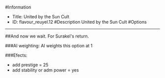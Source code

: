 #Information
 - Title: United by the Sun Cult
 - ID: flavour_reuyel.12
#Description
United by the Sun Cult
#Options

___
##And now we wait. For Surakel's return.

###AI weighting:
AI weights this option at 1


###Efects:<ul><li>add prestige = 25</li><li>add stability or adm power = yes</li></ul>
